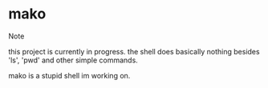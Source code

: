 # mako

> [!NOTE]
> this project is currently in progress.
> the shell does basically nothing besides 'ls', 'pwd' and other simple commands.

mako is a stupid shell im working on.
